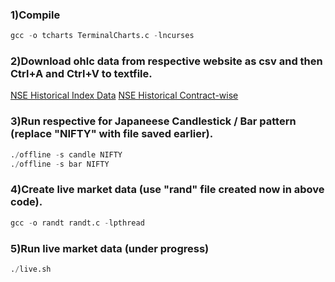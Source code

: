 ### 1)Compile
```python
gcc -o tcharts TerminalCharts.c -lncurses
```
### 2)Download ohlc data from respective website as csv and then Ctrl+A and Ctrl+V to textfile.

[NSE Historical Index Data](https://www.nseindia.com/products/content/equities/indices/historical_index_data.htm)
[NSE Historical Contract-wise](https://www.nseindia.com/products/content/derivatives/equities/historical_fo.htm )

### 3)Run respective for Japaneese Candlestick / Bar pattern (replace "NIFTY" with file saved earlier).
```python
./offline -s candle NIFTY
./offline -s bar NIFTY
```

### 4)Create live market data (use "rand" file created now in above code).
```python
gcc -o randt randt.c -lpthread
```

### 5)Run live market data (under progress)
```python
./live.sh
```
